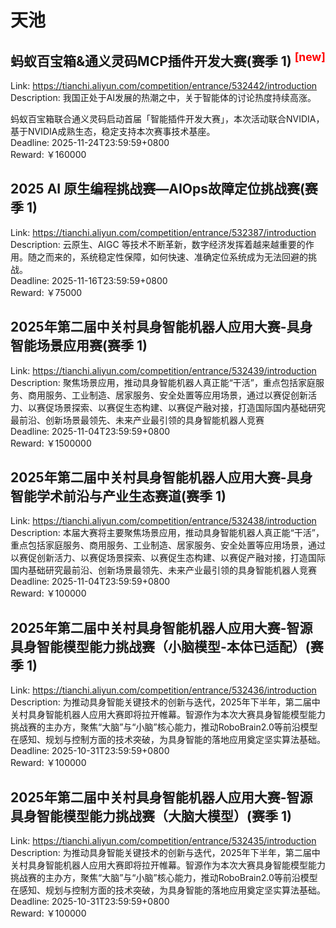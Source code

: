 # 天池



## 蚂蚁百宝箱&通义灵码MCP插件开发大赛(赛季 1) <sup style="color:red">[new]<sup>  

Link: https://tianchi.aliyun.com/competition/entrance/532442/introduction  
Description: 我国正处于AI发展的热潮之中，关于智能体的讨论热度持续高涨。

蚂蚁百宝箱联合通义灵码启动首届「智能插件开发大赛」，本次活动联合NVIDIA，基于NVIDIA成熟生态，稳定支持本次赛事技术基座。  
Deadline: 2025-11-24T23:59:59+0800  
Reward: ￥160000  


## 2025 AI 原生编程挑战赛—AIOps故障定位挑战赛(赛季 1)

Link: https://tianchi.aliyun.com/competition/entrance/532387/introduction  
Description: 云原生、AIGC 等技术不断革新，数字经济发挥着越来越重要的作用。随之而来的，系统稳定性保障，如何快速、准确定位系统成为无法回避的挑战。  
Deadline: 2025-11-16T23:59:59+0800  
Reward: ￥75000  


## 2025年第二届中关村具身智能机器人应用大赛-具身智能场景应用赛(赛季 1)

Link: https://tianchi.aliyun.com/competition/entrance/532439/introduction  
Description: 聚焦场景应用，推动具身智能机器人真正能“干活”，重点包括家庭服务、商用服务、工业制造、居家服务、安全处置等应用场景，通过以赛促创新活力、以赛促场景探索、以赛促生态构建、以赛促产融对接，打造国际国内基础研究最前沿、创新场景最领先、未来产业最引领的具身智能机器人竞赛  
Deadline: 2025-11-04T23:59:59+0800  
Reward: ￥1500000  


## 2025年第二届中关村具身智能机器人应用大赛-具身智能学术前沿与产业生态赛道(赛季 1)

Link: https://tianchi.aliyun.com/competition/entrance/532438/introduction  
Description: 本届大赛将主要聚焦场景应用，推动具身智能机器人真正能“干活”，重点包括家庭服务、商用服务、工业制造、居家服务、安全处置等应用场景，通过以赛促创新活力、以赛促场景探索、以赛促生态构建、以赛促产融对接，打造国际国内基础研究最前沿、创新场景最领先、未来产业最引领的具身智能机器人竞赛  
Deadline: 2025-11-04T23:59:59+0800  
Reward: ￥100000  


## 2025年第二届中关村具身智能机器人应用大赛-智源具身智能模型能力挑战赛（小脑模型-本体已适配）(赛季 1)

Link: https://tianchi.aliyun.com/competition/entrance/532436/introduction  
Description: 为推动具身智能关键技术的创新与迭代，2025年下半年，第二届中关村具身智能机器人应用大赛即将拉开帷幕。智源作为本次大赛具身智能模型能力挑战赛的主办方，聚焦“大脑”与“小脑”核心能力，推动RoboBrain2.0等前沿模型在感知、规划与控制方面的技术突破，为具身智能的落地应用奠定坚实算法基础。  
Deadline: 2025-10-31T23:59:59+0800  
Reward: ￥100000  


## 2025年第二届中关村具身智能机器人应用大赛-智源具身智能模型能力挑战赛（大脑大模型）(赛季 1)

Link: https://tianchi.aliyun.com/competition/entrance/532435/introduction  
Description: 为推动具身智能关键技术的创新与迭代，2025年下半年，第二届中关村具身智能机器人应用大赛即将拉开帷幕。智源作为本次大赛具身智能模型能力挑战赛的主办方，聚焦“大脑”与“小脑”核心能力，推动RoboBrain2.0等前沿模型在感知、规划与控制方面的技术突破，为具身智能的落地应用奠定坚实算法基础。  
Deadline: 2025-10-31T23:59:59+0800  
Reward: ￥100000  

